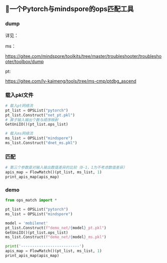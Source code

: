 ## 🔧️一个Pytorch与mindspore的ops匹配工具

### dump

详见：

ms：

https://gitee.com/mindspore/toolkits/tree/master/troubleshooter/troubleshooter/toolbox/dump

pt:

https://gitee.com/lv-kaimeng/tools/tree/ms-cmp/ptdbg_ascend

### 载入pkl文件

```python
# 载入pt网络流
pt_list = OPSList("pytorch")
pt_list.Construct("net_pt.pkl")
# 算子输入输出个数与顺序映射
GetUniIO()(pt_list.ops_list)

# 载入ms网络流
ms_list = OPSList("mindspore")
ms_list.Construct("dnet_ms.pkl")
```

### 匹配

```python
# 第三个参数是对输入输出数值差异的比较（0-1，1为不考虑数值差异）
apis_map = FlowMatch()(pt_list, ms_list, 1)
print_apis_map(apis_map)
```

### demo

```python
from ops_match import *

pt_list = OPSList("pytorch")
ms_list = OPSList("mindspore")

model = 'mobilenet'
pt_list.Construct(f"demo_net/{model}_pt.pkl")
GetUniIO()(pt_list.ops_list)
ms_list.Construct(f"demo_net/{model}_ms.pkl")

print('--------------------------')
apis_map = FlowMatch()(pt_list, ms_list, 1)
print_apis_map(apis_map)
```


